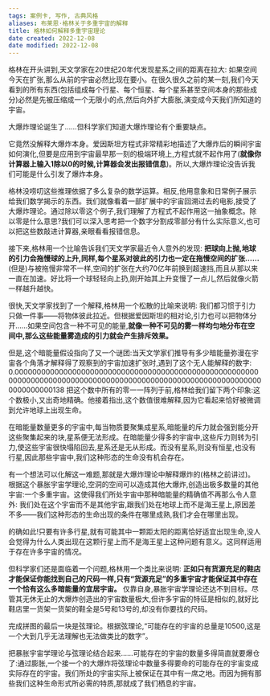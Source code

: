 ```yaml
---
tags: 案例卡, 写作, 古典风格
aliases: 布莱恩·格林关于多重宇宙的解释
title: 格林如何解释多重宇宙理论
date created: 2022-12-08
date modified: 2022-12-08
---
```



格林在开头讲到,天文学家在20世纪20年代发现星系之间的距离在拉大: 如果空间今天在扩张,那么从前的宇宙必然比现在要小。在很久很久之前的某一刻,我们今天看到的所有东西(包括组成每个行星、每个恒星、每个星系甚至空间本身的那些成分)必然是先被压缩成一个无限小的点,然后向外扩大膨胀,演变成今天我们所知道的宇宙。

大爆炸理论诞生了……但科学家们知道大爆炸理论有个重要缺点。

它竟然没解释大爆炸本身。爱因斯坦方程式非常精彩地描述了大爆炸后的瞬间宇宙如何演化,但要是应用到宇宙最早那一刻的极端环境上,方程式就不起作用了(**就像你计算器上输入1除以0的时候,计算器会发出报错信息**)。所以,大爆炸理论没告诉我们可能是什么引发了爆炸本身。

格林没唠叨这些推理依据了多么复杂的数学运算。相反,他用意象和日常例子展示给我们数学揭示的东西。我们就像看着一部扩展中的宇宙回溯过去的电影,接受了大爆炸理论。通过除以零这个例子,我们理解了方程式不起作用这一抽象概念。除以零是什么意思?我们可以深入思考把一个数字分割成零部分有什么实际意义,也可以把这些数敲进计算器,亲眼看看报错信息。

接下来,格林用一个比喻告诉我们天文学家最近令人意外的发现: **把球向上抛,地球的引力会拖慢球的上升,同样,每个星系对彼此的引力也一定在拖慢空间的扩张……**(但是)与被拖慢非常不一样,空间的扩张在大约70亿年前换到超速挡,而且从那以来一直在加速。好比将一个球轻轻向上扔,刚开始其上升变慢了一点儿,然后就像火箭一样越升越快。

很快,天文学家找到了一个解释,格林用一个松散的比喻来说明: 我们都习惯于引力只做一件事——将物体彼此拉近。但根据爱因斯坦的相对论,引力也可以把物体分开……如果空间包含一种不可见的能量,**就像一种不可见的雾一样均匀地分布在空间中,那么这些能量雾造成的引力就会产生排斥效果。**

但是,这个暗能量假设指向了又一个谜团:当天文学家们推导有多少暗能量弥漫在宇宙各个角落才解释得了观察到的宇宙加速扩张时,遇到了这个无人能解释的数字: 0.00000000000000000000000000000000000000000000000000000000000000000000000000000000000000000000000000000000000000000000000000138 把这个数中所有的零一一阵列于前,格林给我们留下两个印象:这个数极小,又出奇地精确。他接着指出,这个数值很难解释,因为它看起来恰好被微调到允许地球上出现生命。

在暗能量数量更多的宇宙中,每当物质要聚集成星系,暗能量的斥力就会强到能分开这些聚集起来的块,星系便无法形成。在暗能量少得多的宇宙中,这些斥力则转为引力,使这些宇宙很快塌陷回去,星系还是无从形成。而没有星系,则没有恒星,也没有行星,因此那些宇宙中,我们这种形态的生命没有机会存在。

有一个想法可以化解这一难题,那就是大爆炸理论中解释爆炸的(格林之前讲过)。根据这个暴胀宇宙学理论,空洞的空间可以造成其他大爆炸,创造出极多数量的其他宇宙:一个多重宇宙。这使得我们所处宇宙中那种暗能量的精确值不再那么令人意外: 我们处在这个宇宙而不是其他宇宙,跟我们处在地球上而不是海王星上,原因差不多——我们这种形态的生命出现的条件在哪里成熟,我们才会在哪里出现。

的确如此!只要有许多行星,就有可能其中一颗距太阳的距离恰好适宜出现生命,没人会觉得为什么人类出现在这颗行星上而不是海王星上这种问题有意义。这同样适用于存在许多宇宙的情况。

但科学家们还是面临着一个问题,格林用一个类比来说明: **正如只有货源充足的鞋店才能保证你能找到自己的尺码一样,只有“货源充足”的多重宇宙才能保证其中存在一个恰有这么多暗能量的宜居宇宙。** 仅靠自身,暴胀宇宙学理论还达不到目标。尽管其无休无止的大爆炸创造出的宇宙数量极大,但许多宇宙的特征是相似的,就好比鞋店里一货架一货架的鞋全是5号和13号的,却没有你要找的尺码。

完成拼图的最后一块是弦理论。根据弦理论,“可能存在的宇宙的总量是10500,这是一个大到几乎无法理解也无法做类比的数字”。

把暴胀宇宙学理论与弦理论结合起来……可能存在的宇宙的数量多得简直就要爆仓了:通过膨胀,一个接一个的大爆炸将弦理论中数量多得要命的可能存在的宇宙变成实际存在的宇宙。我们所处的宇宙实际上被保证在其中有一席之地。而因为拥有那些我们这种生命形式所必需的特质,那就成了我们栖息的宇宙。
